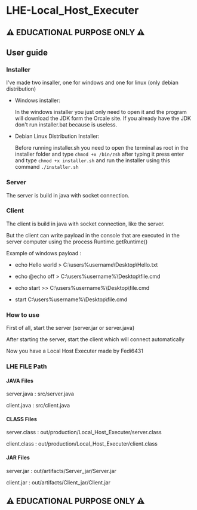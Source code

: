 # LHE-Local_Host_Executer
## ⚠ EDUCATIONAL PURPOSE ONLY ⚠ 
## User guide
### Installer
I've made two insaller, one for windows and one for linux (only debian distribution)
- Windows installer:
  
    In the windows installer you just only need to open it and the program will download the JDK form the Orcale site. If you already have the JDK don't run installer.bat because is useless.
- Debian Linux Distribution Installer:
  
   Before running installer.sh you need to open the terminal as root in the installer folder and type ``chmod +x /bin/zsh`` after typing it press enter and type ``chmod +x installer.sh`` and run the installer using this command ``./installer.sh``
### Server
The server is build in java with socket connection.

### Client
The client is build in java with socket connection, like the server.

But the client can write payload in the console that are executed in the server computer using the process Runtime.getRuntime()

Example of windows payload :

- echo Hello world > C:\users\%username\Desktop\Hello.txt 

- echo @echo off > C:\users\%username%\Desktop\file.cmd 

- echo start >> C:\users\%username%\Desktop\file.cmd    

- start C:\users\%username%\Desktop\file.cmd

### How to use
First of all, start the server (server.jar or server.java)

After starting the server, start the client which will connect automatically

Now you have a Local Host Executer made by Fedi6431

### LHE FILE Path

#### JAVA Files
server.java : src/server.java

client.java : src/client.java

#### CLASS Files
server.class : out/production/Local_Host_Executer/server.class

client.class : out/production/Local_Host_Executer/client.class

#### JAR Files
server.jar : out/artifacts/Server_jar/Server.jar

client.jar : out/artifacts/Client_jar/Client.jar

## ⚠ EDUCATIONAL PURPOSE ONLY ⚠ 
